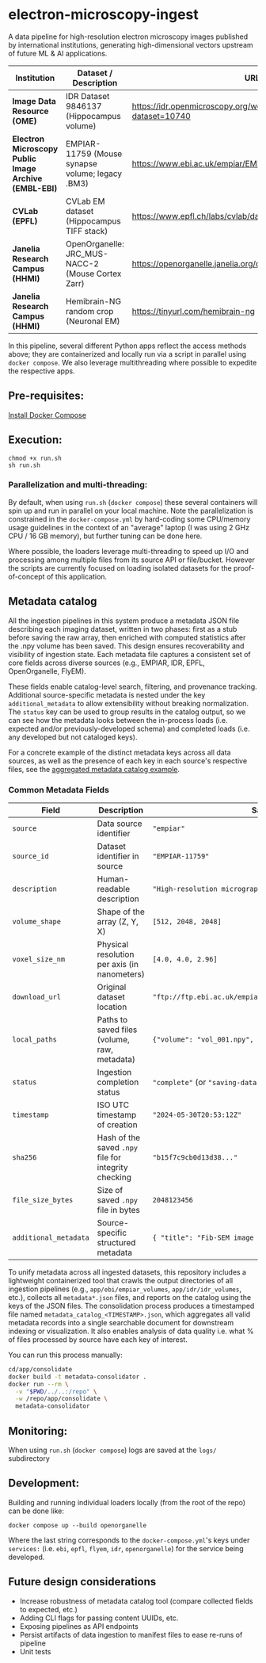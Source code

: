 # electron-microscopy-ingest

A data pipeline for high-resolution electron microscopy images published by international institutions, generating high-dimensional vectors upstream of future ML & AI applications.

| Institution                             | Dataset / Description                                | URL                                                                                                                                                    | Format               | Access Method                                |
|-----------------------------------------|------------------------------------------------------|--------------------------------------------------------------------------------------------------------------------------------------------------------|----------------------|-----------------------------------------------|
| **Image Data Resource (OME)**           | IDR Dataset 9846137 (Hippocampus volume)             | https://idr.openmicroscopy.org/webclient/img_detail/9846137/?dataset=10740                                                                               | OME-TIFF             | OME REST API (HTTP⁺JSON)                     |
| **Electron Microscopy Public Image Archive (EMBL-EBI)** | EMPIAR-11759 (Mouse synapse volume; legacy .BM3)      | https://www.ebi.ac.uk/empiar/EMPIAR-11759/                                                                                                             | BM3 (legacy)         | FTP (ftp.ebi.ac.uk → /world_availability/)    |
| **CVLab (EPFL)**                        | CVLab EM dataset (Hippocampus TIFF stack)            | https://www.epfl.ch/labs/cvlab/data/data-em/                                                                                                            | TIFF stack           | Direct HTTP download                          |
| **Janelia Research Campus (HHMI)**      | OpenOrganelle: JRC_MUS-NACC-2 (Mouse Cortex Zarr)     | https://openorganelle.janelia.org/datasets/jrc_mus-nacc-2                                                                                                | Consolidated Zarr    | S3 (anonymous via s3fs)                       |
| **Janelia Research Campus (HHMI)**      | Hemibrain-NG random crop (Neuronal EM)               | https://tinyurl.com/hemibrain-ng                                                                                                                        | Zarr / Precomputed Blocks | HTTP (REST) or S3 (anonymous via s3fs)        |


In this pipeline, several different Python apps reflect the access methods above; they are containerized and locally run via a script in parallel using `docker compose`. We also leverage multithreading where possible to expedite the respective apps.

## Pre-requisites:

[Install Docker Compose](https://docs.docker.com/compose/install/)

## Execution:

```
chmod +x run.sh
sh run.sh
```

### Parallelization and multi-threading:
By default, when using `run.sh` (`docker compose`) these several containers will spin up and run in parallel on your local machine. Note the parallelization is constrained in the `docker-compose.yml` by hard-coding some CPU/memory usage guidelines in the context of an "average" laptop (I was using 2 GHz CPU / 16 GB memory), but further tuning can be done here.

Where possible, the loaders leverage multi-threading to speed up I/O and processing among multiple files from its source API or file/bucket. However the scripts are currently focused on loading isolated datasets for the proof-of-concept of this application.

## Metadata catalog

All the ingestion pipelines in this system produce a metadata JSON file describing each imaging dataset, written in two phases: first as a stub before saving the raw array, then enriched with computed statistics after the .npy volume has been saved. This design ensures recoverability and visibility of ingestion state. Each metadata file captures a consistent set of core fields across diverse sources (e.g., EMPIAR, IDR, EPFL, OpenOrganelle, FlyEM). 

These fields enable catalog-level search, filtering, and provenance tracking. Additional source-specific metadata is nested under the key `additional_metadata` to allow extensibility without breaking normalization. The `status` key can be used to group results in the catalog output, so we can see how the metadata looks between the in-process loads (i.e. expected and/or previously-developed schema) and completed loads (i.e. any developed but not cataloged keys).

For a concrete example of the distinct metadata keys across all data sources, as well as the presence of each key in each source's respective files, see the [aggregated metadata catalog example](./app/consolidate/metadata_catalog_20250603_045601.json).

### Common Metadata Fields

| Field              | Description                                                 | Sample Value                                                  |
|-------------------|-------------------------------------------------------------|---------------------------------------------------------------|
| `source`          | Data source identifier                                      | `"empiar"`                                                    |
| `source_id`       | Dataset identifier in source                                | `"EMPIAR-11759"`                                              |
| `description`     | Human-readable description                                  | `"High-resolution micrograph of a cell structure"`            |
| `volume_shape`    | Shape of the array (Z, Y, X)                                | `[512, 2048, 2048]`                                           |
| `voxel_size_nm`   | Physical resolution per axis (in nanometers)                | `[4.0, 4.0, 2.96]`                                            |
| `download_url`    | Original dataset location                                   | `"ftp://ftp.ebi.ac.uk/empiar/world_availability/11759/data/..."` |
| `local_paths`     | Paths to saved files (volume, raw, metadata)                | `{"volume": "vol_001.npy", "raw": "raw_001.tif", ...}`        |
| `status`          | Ingestion completion status                                 | `"complete"` (or `"saving-data"` / `"error: ..."` for stubs) |
| `timestamp`       | ISO UTC timestamp of creation                               | `"2024-05-30T20:53:12Z"`                                      |
| `sha256`          | Hash of the saved `.npy` file for integrity checking        | `"b15f7c9cb0d13d38..."`                                       |
| `file_size_bytes` | Size of saved `.npy` file in bytes                          | `2048123456`                                                  |
| `additional_metadata` | Source-specific structured metadata                     | `{ "title": "Fib-SEM image of mouse cortex", ... }`           |


To unify metadata across all ingested datasets, this repository includes a lightweight containerized tool that crawls the output directories of all ingestion pipelines (e.g., `app/ebi/empiar_volumes`, `app/idr/idr_volumes`, etc.), collects all `metadata*.json` files, and reports on the catalog using the keys of the JSON files. The consolidation process produces a timestamped file named `metadata_catalog_<TIMESTAMP>.json`, which aggregates all valid metadata records into a single searchable document for downstream indexing or visualization. It also enables analysis of data quality i.e. what % of files processed by source have each key of interest.

You can run this process manually:
```bash
cd/app/consolidate
docker build -t metadata-consolidator .
docker run --rm \
  -v "$PWD/../..:/repo" \
  -w /repo/app/consolidate \
  metadata-consolidator
```

## Monitoring:

When using `run.sh` (`docker compose`) logs are saved at the `logs/` subdirectory

## Development:

Building and running individual loaders locally (from the root of the repo) can be done like:
```
docker compose up --build openorganelle
```
Where the last string corresponds to the `docker-compose.yml`'s keys under `services:` (i.e. `ebi`, `epfl`, `flyem`, `idr`, `openorganelle`) for the service being developed.

## Future design considerations

* Increase robustness of metadata catalog tool (compare collected fields to expected, etc.)
* Adding CLI flags for passing content UUIDs, etc.
* Exposing pipelines as API endpoints
* Persist artifacts of data ingestion to manifest files to ease re-runs of pipeline
* Unit tests